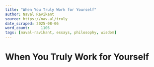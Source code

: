 ```yaml
---
title: "When You Truly Work for Yourself"
author: Naval Ravikant
source: https://nav.al/truly
date_scraped: 2025-08-06
word_count:     1105
tags: [naval-ravikant, essays, philosophy, wisdom]
---
```


# When You Truly Work for Yourself

